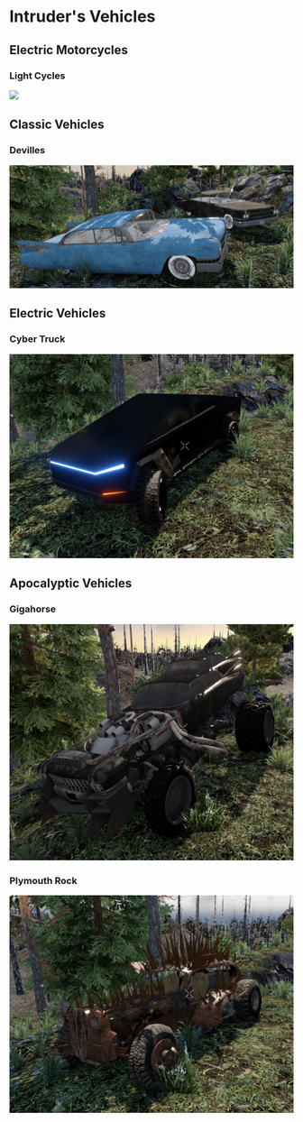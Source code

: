 # Intruder's Vehicles
## Electric Motorcycles
### Light Cycles
![](https://github.com/gitIntruder/intrudersVehicles/blob/master/Images/Light%20Cycles.png?raw=true)
## Classic Vehicles
### Devilles
![](https://github.com/gitIntruder/intrudersVehicles/blob/master/Images/Devilles.png?raw=true)
## Electric Vehicles
### Cyber Truck
![](https://github.com/gitIntruder/intrudersVehicles/blob/master/Images/Cyber%20Truck.png?raw=true)
## Apocalyptic Vehicles
### Gigahorse
![](https://github.com/gitIntruder/intrudersVehicles/blob/master/Images/Gigahorse.png?raw=true)
### Plymouth Rock
![](https://github.com/gitIntruder/intrudersVehicles/blob/master/Images/Plymouth%20Rock.png?raw=true)